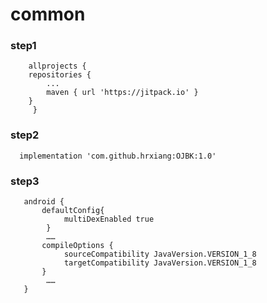 # common
### step1
        allprojects {
		repositories {
			...
			maven { url 'https://jitpack.io' }
		}
	     }
 ### step2
 
      implementation 'com.github.hrxiang:OJBK:1.0'
      
### step3

       android {
           defaultConfig{
                multiDexEnabled true
            }
            ……
           compileOptions {
                sourceCompatibility JavaVersion.VERSION_1_8
                targetCompatibility JavaVersion.VERSION_1_8
           }
            ……
       }
